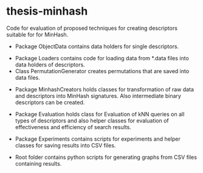 # thesis-minhash

Code for evaluation of proposed techniques for creating descriptors suitable for for MinHash.

* Package ObjectData contains data holders for single descriptors.
- Package Loaders contains code for loading data from *.data files into data holders of descriptors.
- Class PermutationGenerator creates permutations that are saved into data files.
* Package MinhashCreators holds classes for transformation of raw data and descriptors into MinHash signatures. Also intermediate binary descriptors can be created.
- Package Evaluation holds class for Evaluation of kNN queries on all types of descriptors and also helper classes for evaluation of effectiveness and efficiency of search results. 
* Package Experiments contains scripts for experiments and helper classes for saving results into CSV files.
- Root folder contains python scripts for generating graphs from CSV files containing results. 